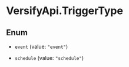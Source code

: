 # VersifyApi.TriggerType

## Enum


* `event` (value: `"event"`)

* `schedule` (value: `"schedule"`)


